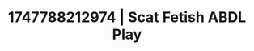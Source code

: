 ---
categories:
- Erotic archetypes
- Authentic sex
- Titty fuck
- Story-driven erotica
- Lustful close-up
image: /assets/images/1747788212974.jpg
layout: post
seo:
  description: Featured content with sensual ABDL Play, Scat Fetish. HD images available.
  keywords: ABDL Play, Scat Fetish
  og_image: /assets/images/1747788212974.jpg
  schema_type: VisualArtwork
tags:
- ABDL Play
- '#1747788212974'
- Scat Fetish
title: 1747788212974 | Scat Fetish ABDL Play
---